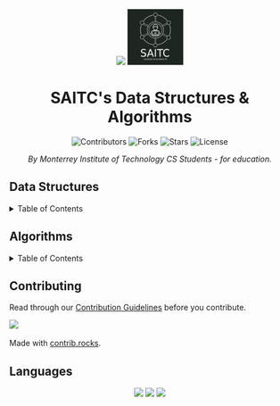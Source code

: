 <!-- MAIN INFO -->
<div align="center">
  <!-- Title: -->
  <img src="images/logo-tec.svg" height="100">
  <img src="images/logo-saitc.png" height="100">

  <h1>SAITC's Data Structures & Algorithms</h1>

  <!-- Labels & Badges -->
  <img src="https://img.shields.io/github/contributors/SAITC-CCM/SAITC-DataStructures-Algorithms.svg?style=for-the-badge" height="20" alt="Contributors">

  <img src="https://img.shields.io/github/forks/SAITC-CCM/SAITC-DataStructures-Algorithms.svg?style=for-the-badge" height="20" alt="Forks">

  <img src="https://img.shields.io/github/stars/SAITC-CCM/SAITC-DataStructures-Algorithms.svg?style=for-the-badge" height="20" alt="Stars">

  <img src="https://img.shields.io/github/license/SAITC-CCM/SAITC-DataStructures-Algorithms.svg?style=for-the-badge" height="20" alt="License">

  <!-- Short description: -->
  <p><i>By Monterrey Institute of Technology CS Students - for education.</i></p>
</div>

<!-- DIRECTORY -->
<h2>Data Structures</h2>
<details>
  <summary>Table of Contents</summary>
  <ol>
    <li>
      <a href="dataStructures/linkedList">
        Linked List
        <details>
          <ol>
            <li><a href="dataStructures/linkedList/singlyLinkedList/">Singly Linked List</a></li>
          </ol>
        </details>
      </a>
    </li>
    <li><a href="dataStructures/stack">Stack</a></li>
    <li><a href="dataStructures/queue">Queue</a></li>
    <li><a href="dataStructures/hashTable">Hash Table</a></li>
    <li><a href="dataStructures/heap">Heap</a></li>
    <li>
      <a href="dataStructures/trie">
      Trie
      <details>
          <ol>
            <li><a href="dataStructures/trie/standardTrie/">Standard Trie</a></li>
          </ol>
        </details>
      </a>
    </li>
    <li><a href="dataStructures/tree">Tree</a></li>
    <li><a href="dataStructures/graph">Graph</a></li>
  </ol>
</details>

<h2>Algorithms</h2>
<details>
  <summary>Table of Contents</summary>
  <ol>
    <li><a href="algorithms/mathematical">Mathematical</a></li>
    <li><a href="algorithms/sorting">Sorting</a></li>
    <li>
      <a href="algorithms/searching">Searching</a>
      <details>
        <summary><a href="algorithms/searching/searchGraphAlgorithms/">Searching Graph Algorithm's</a></summary>
        <ol>
          <li>Depth First Search</li>
          <li>Breadth First Search</li>
          <li>Greedy Best First Search</li>
          <li>A* Search</li>
          </ol>
      </details>
    </li>
    <li><a href="algorithms/stringProcessing">String Processing</a>
      <details>
          <summary><a href="algorithms/stringProcessing/searching/">Searching Substrings & Palindromes</a></summary>
          <ol>
            <li><a href="algorithms/stringProcessing/searching/BM.h">Boyer-Moore Algorithm</a></li>
            <li><a href="algorithms/stringProcessing/searching/KMP.h">Knuth-Morris-Pratt Algorithm</a></li>
            <li><a href="algorithms/stringProcessing/searching/LCS.h">Longest Common Substring (DP)</a></li>
            <li><a href="algorithms/stringProcessing/searching/Manacher.h">Manacher's Algorithm</a></li>
            <li><a href="algorithms/stringProcessing/searching/ZPattern.h"></a>Z-Function Algorithm</li>
            </ol>
        </details>
    </li>
    <li><a href="algorithms/geometric">Geometric</a></li>
    <li><a href="algorithms/graph">Graph</a></li>
    <li><a href="algorithms/compression">Compression</a></li>
    <li><a href="algorithms/encryption">Encryption</a></li>
  </ol>
</details>

<!-- Contributing -->
<h2>Contributing</h2>
<p>Read through our <a href="CONTRIBUTING.md">Contribution Guidelines</a> before you contribute.</p>
<!-- Contributors -->
<a href="https://github.com/SAITC-CCM/SAITC-DataStructures-Algorithms/graphs/contributors">
  <img src="https://contrib.rocks/image?repo=SAITC-CCM/SAITC-DataStructures-Algorithms" />
</a>

Made with [contrib.rocks](https://contrib.rocks).

<!-- Languages -->
<h2>Languages</h2>
<div align="center">
  <img src="images/logo-cpp.png" width="50">
  <img src="images/logo-python.png" width="50">
  <img src="images/logo-javascript.png" width="50">
</div>

